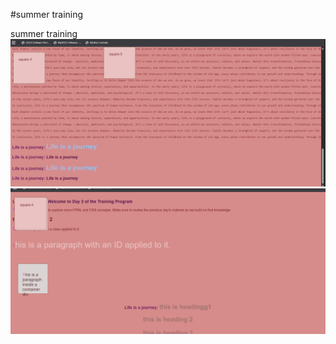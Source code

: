 #summer training 
<br>

summer training
 ![alt text](<Screenshot 2025-07-10 153722.png>)
 ![alt text](<Screenshot 2025-07-10 153739.png>)
 
